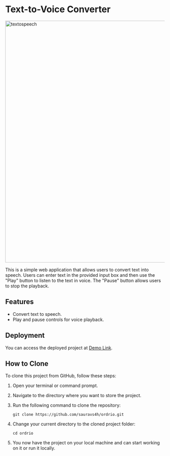 # Text-to-Voice Converter

<img width="762" alt="textospeech" src="https://github.com/sauravs4h/ordrio/assets/112651044/603cf148-ea45-416c-a947-b73dc4607a72">

This is a simple web application that allows users to convert text into speech. Users can enter text in the provided input box and then use the "Play" button to listen to the text in voice. The "Pause" button allows users to stop the playback.

## Features

- Convert text to speech.
- Play and pause controls for voice playback.

## Deployment

You can access the deployed project at [Demo Link](https://ordrios4h.netlify.app/).

## How to Clone

To clone this project from GitHub, follow these steps:

1. Open your terminal or command prompt.

2. Navigate to the directory where you want to store the project.

3. Run the following command to clone the repository:

   ```
   git clone https://github.com/sauravs4h/ordrio.git
   ```

4. Change your current directory to the cloned project folder:

   ```
   cd ordrio
   ```

5. You now have the project on your local machine and can start working on it or run it locally.
